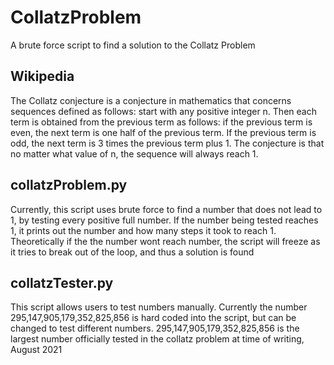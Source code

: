 # CollatzProblem
A brute force script to find a solution to the Collatz Problem

## Wikipedia
The Collatz conjecture is a conjecture in mathematics that concerns sequences defined as follows: start with any positive integer n. Then each term is obtained from the previous term as follows: if the previous term is even, the next term is one half of the previous term. If the previous term is odd, the next term is 3 times the previous term plus 1. The conjecture is that no matter what value of n, the sequence will always reach 1. 

## collatzProblem.py
Currently, this script uses brute force to find a number that does not lead to 1, by testing every positive full number. If the number being tested reaches 1, it prints out the number and how many steps it took to reach 1. Theoretically if the the number wont reach number, the script will freeze as it tries to break out of the loop, and thus a solution is found

## collatzTester.py
This script allows users to test numbers manually. Currently the number 295,147,905,179,352,825,856 is hard coded into the script, but can be changed to test different numbers. 295,147,905,179,352,825,856 is the largest number officially tested in the collatz problem at time of writing, August 2021
